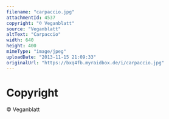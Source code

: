 ```yaml
---
filename: "carpaccio.jpg"
attachmentId: 4537
copyright: "© Veganblatt"
source: "Veganblatt"
altText: "Carpaccio"
width: 640
height: 400
mimeType: "image/jpeg"
uploadDate: "2013-11-15 21:09:33"
originalUrl: "https://bxq4fb.myraidbox.de/i/carpaccio.jpg"
---
```


# Copyright

© Veganblatt
